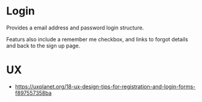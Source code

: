# Login

Provides a email address and password login structure.

Featurs also include a remember me checkbox, and links to forgot details and back
to the sign up page.

# UX

- https://uxplanet.org/18-ux-design-tips-for-registration-and-login-forms-f897557358ba
